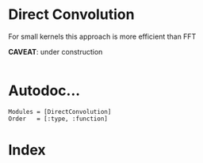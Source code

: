 # Direct Convolution

For small kernels this approach is more efficient than FFT

**CAVEAT**: under construction

```@contents
```

# Autodoc...

```@autodocs
Modules = [DirectConvolution]
Order   = [:type, :function]
```

# Index

```@index
```